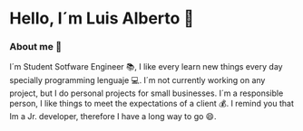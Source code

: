 # Hello, I´m Luis Alberto 👋

### About me :see_no_evil:

I´m Student Sotfware Engineer :books:, I like every learn new things every day specially programming lenguaje :computer:. I´m not currently working on any project, but I do personal projects for small businesses. I´m a responsible person, I like things to meet the expectations of a client :moneybag:.
I remind you that Im a Jr. developer, therefore I have a long way to go :smile:.





<!--
**Luu92/Luu92** is a ✨ _special_ ✨ repository because its `README.md` (this file) appears on your GitHub profile.


Here are some ideas to get you started:
-
- 🔭 I’m currently working on ...
- 🌱 I’m currently learning Angular
- 👯 I’m looking to collaborate on ...
- 🤔 I’m looking for help with ...
- 💬 Ask me about ...
- 📫 How to reach me: ...
- 😄 Pronouns: ...
- ⚡ Fun fact: ...
-->
